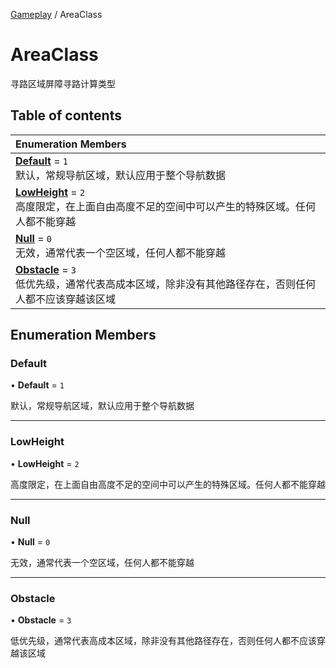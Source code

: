 [Gameplay](../modules/Gameplay.Gameplay.md) / AreaClass

# AreaClass <Badge type="tip" text="Enumeration" /> <Score text="AreaClass" />

寻路区域屏障寻路计算类型

## Table of contents

| Enumeration Members |
| :-----|
| **[Default](Gameplay.AreaClass.md#default)** = ``1`` <br> 默认，常规导航区域，默认应用于整个导航数据|
| **[LowHeight](Gameplay.AreaClass.md#lowheight)** = ``2`` <br> 高度限定，在上面自由高度不足的空间中可以产生的特殊区域。任何人都不能穿越|
| **[Null](Gameplay.AreaClass.md#null)** = ``0`` <br> 无效，通常代表一个空区域，任何人都不能穿越|
| **[Obstacle](Gameplay.AreaClass.md#obstacle)** = ``3`` <br> 低优先级，通常代表高成本区域，除非没有其他路径存在，否则任何人都不应该穿越该区域|

## Enumeration Members

### Default <Score text="Default" /> 

• **Default** = ``1``

默认，常规导航区域，默认应用于整个导航数据

___

### LowHeight <Score text="LowHeight" /> 

• **LowHeight** = ``2``

高度限定，在上面自由高度不足的空间中可以产生的特殊区域。任何人都不能穿越

___

### Null <Score text="Null" /> 

• **Null** = ``0``

无效，通常代表一个空区域，任何人都不能穿越

___

### Obstacle <Score text="Obstacle" /> 

• **Obstacle** = ``3``

低优先级，通常代表高成本区域，除非没有其他路径存在，否则任何人都不应该穿越该区域
